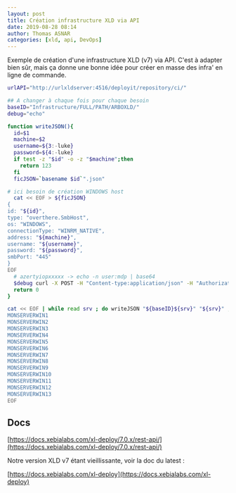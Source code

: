 ```yaml
---
layout: post
title: Création infrastructure XLD via API
date: 2019-08-28 08:14
author: Thomas ASNAR
categories: [xld, api, DevOps]
---
```


Exemple de création d'une infrastructure XLD (v7) via API. C'est à adapter bien sûr, mais ça donne une bonne idée pour créer en masse des infra' en ligne de commande.
<!--more-->
```sh
urlAPI="http://urlxldserver:4516/deployit/repository/ci/"

## A changer à chaque fois pour chaque besoin
baseID="Infrastructure/FULL/PATH/ARBOXLD/"
debug="echo"

function writeJSON(){
  id=$1
  machine=$2
  username=${3:-luke}
  password=${4:-luke}
  if test -z "$id" -o -z "$machine";then 
    return 123
  fi
  ficJSON=`basename $id`".json"

# ici besoin de création WINDOWS host
  cat << EOF > ${ficJSON}
{
id: "${id}",
type: "overthere.SmbHost",
os: "WINDOWS",
connectionType: "WINRM_NATIVE",
address: "${machine}",
username: "${username}",
password: "${password}",
smbPort: "445"
}
EOF
  # azertyiopxxxxx -> echo -n user:mdp | base64
  $debug curl -X POST -H "Content-type:application/json" -H "Authorization: Basic azertyiopxxxxx" ${urlAPI}${id} -d@${ficJSON}
  return 0
}

cat << EOF | while read srv ; do writeJSON "${baseID}${srv}" "${srv}" ; done
MONSERVERWIN1
MONSERVERWIN2
MONSERVERWIN3
MONSERVERWIN4
MONSERVERWIN5
MONSERVERWIN6
MONSERVERWIN7
MONSERVERWIN8
MONSERVERWIN9
MONSERVERWIN10
MONSERVERWIN11
MONSERVERWIN12
MONSERVERWIN13
EOF

```

## Docs

[https://docs.xebialabs.com/xl-deploy/7.0.x/rest-api/](https://docs.xebialabs.com/xl-deploy/7.0.x/rest-api/)

Notre version XLD v7 étant vieillissante, voir la doc du latest :

[https://docs.xebialabs.com/xl-deploy](https://docs.xebialabs.com/xl-deploy)
